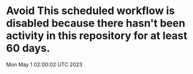 # Avoid This scheduled workflow is disabled because there hasn't been activity in this repository for at least 60 days.
Mon May  1 02:00:02 UTC 2023
